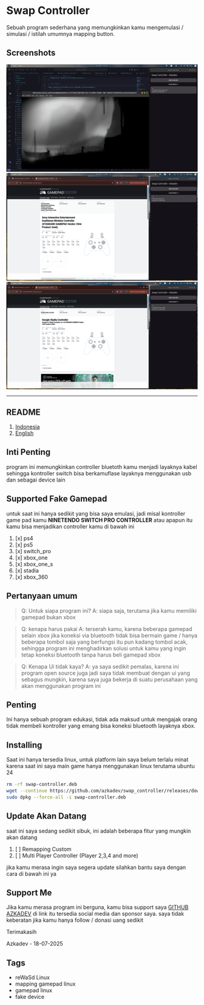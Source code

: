 # Swap Controller 

Sebuah program sederhana yang memungkinkan kamu mengemulasi / simulasi / istilah umumnya mapping button. 

## Screenshots

![](screenshots/1.png)
![](screenshots/2.png)
![](screenshots/3.png)

---

## README

1. [Indonesia](./README.md)
2. [English](./README_EN.md)


## Inti Penting

program ini memungkinkan controller bluetoth kamu menjadi layaknya kabel sehingga kontroller switch bisa berkamuflase layaknya menggunakan usb dan sebagai device lain

## Supported Fake Gamepad

untuk saat ini hanya sedikit yang bisa saya emulasi, jadi misal kontroller game pad kamu **NINETENDO SWITCH PRO CONTROLLER** atau apapun itu kamu bisa menjadikan controller kamu di bawah ini

1. [x] ps4
2. [x] ps5
3. [x] switch_pro
4. [x] xbox_one
5. [x] xbox_one_s
6. [x] stadia
7. [x] xbox_360


## Pertanyaan umum

> Q: Untuk siapa program ini?
> A: siapa saja, terutama jika kamu memiliki gamepad bukan xbox

> Q: kenapa harus pakai
> A: terserah kamu, karena beberapa gamepad selain xbox jika koneksi via bluetooth tidak bisa bermain game / hanya beberapa tombol saja yang berfungsi itu pun kadang tombol acak, sehingga program ini menghadirkan solusi untuk kamu yang ingin tetap koneksi bluetooth tanpa harus beli gamepad xbox

> Q: Kenapa Ui tidak kaya?
> A: ya saya sedikit pemalas, karena ini program open source juga jadi saya tidak membuat dengan ui yang sebagus mungkin, karena saya juga bekerja di suatu perusahaan yang akan menggunakan program ini

## Penting

Ini hanya sebuah program edukasi, tidak ada maksud untuk mengajak orang tidak membeli kontroller yang emang bisa koneksi bluetooth layaknya xbox.


## Installing

Saat ini hanya tersedia linux, untuk platform lain saya belum terlalu minat karena saat ini saya main game hanya menggunakan linux terutama ubuntu 24

```bash
rm -rf swap-controller.deb
wget --continue https://github.com/azkadev/swap_controller/releases/download/latest/swap-controller.deb
sudo dpkg --force-all -i swap-controller.deb
```

## Update Akan Datang

saat ini saya sedang sedikit sibuk, ini adalah beberapa fitur yang mungkin akan datang

1. [ ] Remapping Custom
2. [ ] Multi Player Controller (Player 2,3,4 and more)

jika kamu merasa ingin saya segera update silahkan bantu saya dengan cara di bawah ini ya

## Support Me

Jika kamu merasa program ini berguna, kamu bisa support saya [GITHUB AZKADEV](https://github.com/azkadev) di link itu tersedia social media dan sponsor saya. saya tidak keberatan jika kamu hanya follow / donasi uang sedikit


Terimakasih


Azkadev - 18-07-2025



## Tags

- reWaSd Linux
- mapping gamepad linux
- gamepad linux
- fake device
